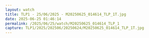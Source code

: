 ```yaml
---
layout: watch
title: TLP1 - 25/06/2025 - M20250625_014614_TLP_1T.jpg
date: 2025-06-25 01:46:14
permalink: /2025/06/25/watch/M20250625_014614_TLP_1
capture: TLP1/2025/202506/20250624/M20250625_014614_TLP_1T.jpg
---
```

